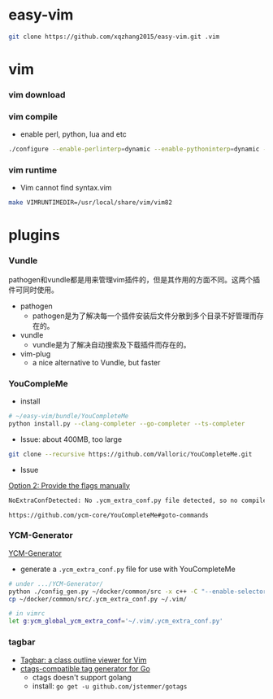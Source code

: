 # easy-vim

```sh
git clone https://github.com/xqzhang2015/easy-vim.git .vim
```

# vim

### vim download

[]()

### vim compile

* enable perl, python, lua and etc

```sh
./configure --enable-perlinterp=dynamic --enable-pythoninterp=dynamic --enable-python3interp=dynamic --enable-luainterp=dynamic
```

### vim runtime

* Vim cannot find syntax.vim

```sh
make VIMRUNTIMEDIR=/usr/local/share/vim/vim82
```

# plugins

### Vundle

pathogen和vundle都是用来管理vim插件的，但是其作用的方面不同。这两个插件可同时使用。

* pathogen
  * pathogen是为了解决每一个插件安装后文件分散到多个目录不好管理而存在的。
* vundle
  * vundle是为了解决自动搜索及下载插件而存在的。
* vim-plug
  * a nice alternative to Vundle, but faster

### YouCompleMe

* install

```sh
# ~/easy-vim/bundle/YouCompleteMe
python install.py --clang-completer --go-completer --ts-completer
```

* Issue: about 400MB, too large

```sh
git clone --recursive https://github.com/Valloric/YouCompleteMe.git
```
* Issue 

[Option 2: Provide the flags manually](https://github.com/ycm-core/YouCompleteMe#option-2-provide-the-flags-manually)<br/>

```sh
NoExtraConfDetected: No .ycm_extra_conf.py file detected, so no compile flags are available. Thus no semantic support for C/C++/ObjC/ObjC++. Go READ THE DOCS *NOW*, DON'T fil...
```

```
https://github.com/ycm-core/YouCompleteMe#goto-commands
```

### YCM-Generator

[YCM-Generator](https://github.com/rdnetto/YCM-Generator.git)

* generate a `.ycm_extra_conf.py` file for use with YouCompleteMe

```sh
# under .../YCM-Generator/
python ./config_gen.py ~/docker/common/src -x c++ -C "--enable-selector --enable-debug ..."
cp ~/docker/common/src/.ycm_extra_conf.py ~/.vim/
```

```sh
# in vimrc
let g:ycm_global_ycm_extra_conf='~/.vim/.ycm_extra_conf.py'
```

### tagbar

* [Tagbar: a class outline viewer for Vim](https://github.com/majutsushi/tagbar)<br/>
* [ctags-compatible tag generator for Go](https://github.com/jstemmer/gotags)<br/>
  * ctags doesn't support golang
  * install: `go get -u github.com/jstemmer/gotags`

